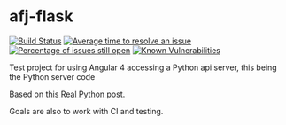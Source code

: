 # afj-flask
[![Build Status](https://travis-ci.org/L33tCh/afj-flask.svg?branch=master)](https://travis-ci.org/L33tCh/afj-flask)
[![Average time to resolve an issue](http://isitmaintained.com/badge/resolution/L33tCh/afj-flask.svg)](http://isitmaintained.com/project/L33tCh/afj-flask "Average time to resolve an issue")
[![Percentage of issues still open](http://isitmaintained.com/badge/open/L33tCh/afj-flask.svg)](http://isitmaintained.com/project/L33tCh/afj-flask "Percentage of issues still open")
[![Known Vulnerabilities](https://snyk.io/test/github/L33tCh/afj-flask/badge.svg)](https://snyk.io/test/github/L33tCh/afj-flask)
     
Test project for using Angular 4 accessing a Python api server, this being the Python server code

Based on [this Real Python post.](https://realpython.com/blog/python/token-based-authentication-with-flask/)

Goals are also to work with CI and testing.
